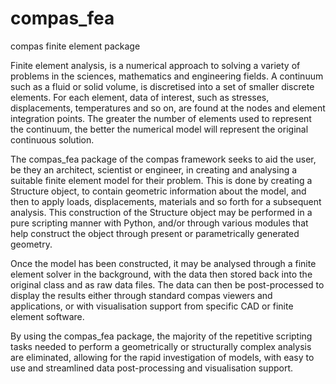 # compas_fea
compas finite element package

Finite element analysis, is a numerical approach to solving a variety of problems in the sciences, mathematics and engineering fields. A continuum such as a fluid or solid volume, is discretised into a set of smaller discrete elements. For each element, data of interest, such as stresses, displacements, temperatures and so on, are found at the nodes and element integration points. The greater the number of elements used to represent the continuum, the better the numerical model will represent the original continuous solution.

The compas_fea package of the compas framework seeks to aid the user, be they an architect, scientist or engineer, in creating and analysing a suitable finite element model for their problem. This is done by creating a Structure object, to contain geometric information about the model, and then to apply loads, displacements, materials and so forth for a subsequent analysis. This construction of the Structure object may be performed in a pure scripting manner with Python, and/or through various modules that help construct the object through present or parametrically generated geometry.

Once the model has been constructed, it may be analysed through a finite element solver in the background, with the data then stored back into the original class and as raw data files. The data can then be post-processed to display the results either through standard compas viewers and applications, or with visualisation support from specific CAD or finite element software.

By using the compas_fea package, the majority of the repetitive scripting tasks needed to perform a geometrically or structurally complex analysis are eliminated, allowing for the rapid investigation of models, with easy to use and streamlined data post-processing and visualisation support.
